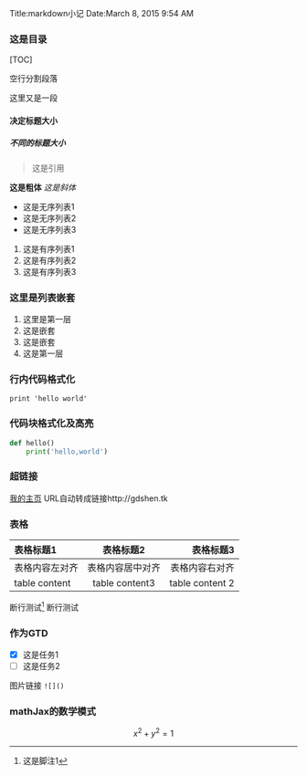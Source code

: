 Title:markdown小记
Date:March 8, 2015 9:54 AM

### 这是目录
[TOC]

空行分割段落

这里又是一段

#### 决定标题大小
##### 不同的标题大小

> 这是引用

**这是粗体**
*这是斜体*

- 这是无序列表1
- 这是无序列表2
- 这是无序列表3

1. 这是有序列表1
2. 这是有序列表2
3. 这是有序列表3

### 这里是列表嵌套
1. 这里是第一层
  1. 这是嵌套
  2. 这是嵌套
2. 这是第一层

### 行内代码格式化
`print 'hello world'`

### 代码块格式化及高亮
```python
def hello()
	print('hello,world')
```

### 超链接
[我的主页](http://gdshen.tk)
URL自动转成链接http://gdshen.tk

### 表格
表格标题1 | 表格标题2 | 表格标题3
:------ | :------:| -----:
表格内容左对齐 | 表格内容居中对齐| 表格内容右对齐
table content |table content3 | table content 2

断行测试[^1]
断行测试

### 作为GTD
- [x] 这是任务1
- [ ] 这是任务2

图片链接 `![]()`

### mathJax的数学模式
$$
x^2+y^2 = 1
$$

[^1]:这是脚注1
[^2]:这是脚注2